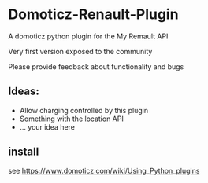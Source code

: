 # Domoticz-Renault-Plugin

A domoticz python plugin for the My Remault API

Very first version exposed to the community

Please provide feedback about functionality and bugs

## Ideas:

- Allow charging controlled by this plugin
- Something with the location API
- ... your idea here

## install
see https://www.domoticz.com/wiki/Using_Python_plugins
